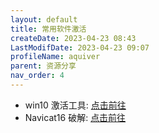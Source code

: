 ```yaml
---
layout: default
title: 常用软件激活
createDate: 2023-04-23 08:43
LastModifDate: 2023-04-23 09:07
profileName: aquiver
parent: 资源分享
nav_order: 4
---
```


- win10 激活工具: [点击前往](https://github.com/zbezj/HEU_KMS_Activator/releases/tag/30.1.0)
- Navicat16 破解: [点击前往](https://github.com/shuhongfan/NavicatCracker)
